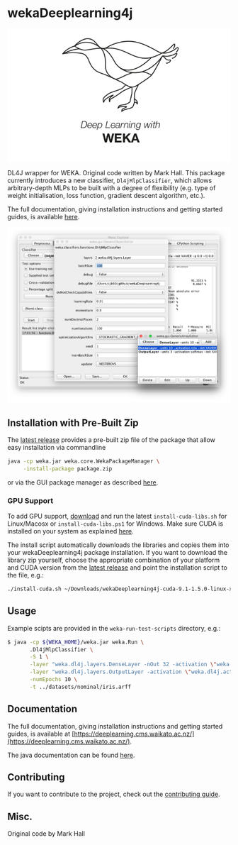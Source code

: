 # wekaDeeplearning4j

![Logo](docs/img/Weka_3_full.png)

DL4J wrapper for WEKA. Original code written by Mark Hall. This package currently introduces a new classifier,
`Dl4jMlpClassifier`, which allows arbitrary-depth MLPs to be built with a degree of flexibility (e.g. type of weight initialisation,
loss function, gradient descent algorithm, etc.).

The full documentation, giving installation instructions and getting started guides, is available [here](https://deeplearning.cms.waikato.ac.nz/).

![Weka Workbench GUI](docs/img/gui.png)

## Installation with Pre-Built Zip
The [latest release](https://github.com/Waikato/wekaDeeplearning4j/releases/latest) provides a pre-built zip file of the package that allow easy installation via commandline
```bash
java -cp weka.jar weka.core.WekaPackageManager \
     -install-package package.zip
```

or via the GUI package manager as described [here](http://weka.wikispaces.com/How+do+I+use+the+package+manager%3F#toc2).

### GPU Support

To add GPU support, [download](https://github.com/Waikato/wekaDeeplearning4j/releases/latest) and run the latest `install-cuda-libs.sh` for Linux/Macosx or `install-cuda-libs.ps1` for Windows. Make sure CUDA is installed on your system as explained [here](https://deeplearning.cms.waikato.ac.nz/install/#gpu).

The install script automatically downloads the libraries and copies them into your wekaDeeplearning4j package installation. If you want to download the library zip yourself, choose the appropriate combination of your platform and CUDA version from the [latest release](https://github.com/Waikato/wekaDeeplearning4j/releases/latest) and point the installation script to the file, e.g.:
```bash
./install-cuda.sh ~/Downloads/wekaDeeplearning4j-cuda-9.1-1.5.0-linux-x86_64.zip
```

## Usage

Example scipts are provided in the `weka-run-test-scripts` directory, e.g.:
```bash
$ java -cp ${WEKA_HOME}/weka.jar weka.Run \
       .Dl4jMlpClassifier \
       -S 1 \
       -layer "weka.dl4j.layers.DenseLayer -nOut 32 -activation \"weka.dl4j.activations.ActivationReLU \" " \
       -layer "weka.dl4j.layers.OutputLayer -activation \"weka.dl4j.activations.ActivationSoftmax \" " \
       -numEpochs 10 \
       -t ../datasets/nominal/iris.arff
```

## Documentation
The full documentation, giving installation instructions and getting started guides, is available at [https://deeplearning.cms.waikato.ac.nz/](https://deeplearning.cms.waikato.ac.nz/).

The java documentation can be found [here](https://waikato.github.io/wekaDeeplearning4j/).

## Contributing

If you want to contribute to the project, check out the [contributing guide](https://github.com/Waikato/wekaDeeplearning4j/blob/master/CONTRIBUTING.md).

## Misc.
Original code by Mark Hall
